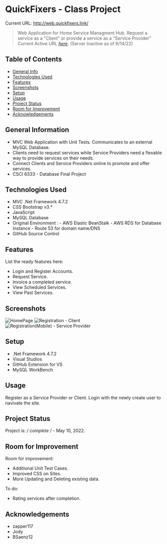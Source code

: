 # QuickFixers - Class Project
Current URL: http://web.quickfixers.link/
> Web Application for Home Service Managment Hub. Request a service as a "Client" or provide a service as a "Service Provider"
> Current Active URL [_here_](http://web.quickfixers.link/). (Server Inactive as of 6/14/22)

## Table of Contents
* [General Info](#general-information)
* [Technologies Used](#technologies-used)
* [Features](#features)
* [Screenshots](#screenshots)
* [Setup](#setup)
* [Usage](#usage)
* [Project Status](#project-status)
* [Room for Improvement](#room-for-improvement)
* [Acknowledgements](#acknowledgements)

## General Information
- MVC Web Application with Unit Tests. Communicates to an external MySQL Database.
- Clients need to request services while Service Providers need a flexable way to provide services on their needs.
- Connect Clients and Service Providers online to promote and offer services.
- CSCI 6333 - Database Final Project 

## Technologies Used
- MVC .Net Framework 4.7.2
- CSS Bootstrap v3.*
- JavaScript
- MySQL Database
- Original Environment : 
      -  AWS Elastic BeanStalk
      -  AWS RDS for Database Instance
      -  Route 53 for domain name/DNS
- GitHub Source Control

## Features
List the ready features here:
- Login and Register Accounts.
- Request Service.
- Invoice a completed service.
- View Scheduled Services.
- View Past Services.


## Screenshots
![HomePage](![image](https://user-images.githubusercontent.com/26256313/167307815-8c774850-9baa-4990-856a-acf37b7fe190.png))
![Registration - Client](![image](https://user-images.githubusercontent.com/26256313/167307831-b6d86026-554d-43a2-a949-6d94a6da2c4e.png))
![Registration(Mobile) - Service Provider](![image](https://user-images.githubusercontent.com/26256313/167307899-05883149-fbcd-42b8-b895-4ea2302d7be1.png))

## Setup
- .Net Framework 4.7.2
- Visual Studios
- GitHub Extension for VS
- MySQL WorkBench


## Usage 
Register as a Service Provider or Client.
Login with the newly create user to navivate the site.


## Project Status
Project is: / _complete_ / - May 10, 2022.  


## Room for Improvement

Room for improvement:
- Additional Unit Test Cases.
- Improved CSS on Sites.
- More Updating and Deleting existing data.

To do:
- Rating services after completion.

## Acknowledgements
-  zapper117
-  Jody
-  BSaenz12

